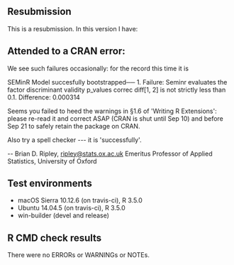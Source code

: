## Resubmission
This is a resubmission. In this version I have:

## Attended to a CRAN error:
We see such failures occasionally: for the record this time it is

 SEMinR Model succesfully bootstrapped── 1. Failure: Seminr evaluates the factor discriminant validity p_values correc
 diff[1, 2] is not strictly less than 0.1. Difference: 0.000314

Seems you failed to heed the warnings in §1.6 of 'Writing R Extensions': please re-read it and correct ASAP (CRAN is shut until Sep 10) and before Sep 21 to safely retain the package on CRAN.

Also try a spell checker --- it is 'successfully'.

-- 
Brian D. Ripley,                  ripley@stats.ox.ac.uk
Emeritus Professor of Applied Statistics, University of Oxford

## Test environments
* macOS Sierra 10.12.6 (on travis-ci), R 3.5.0
* Ubuntu 14.04.5 (on travis-ci), R 3.5.0
* win-builder (devel and release)

## R CMD check results
There were no ERRORs or WARNINGs or NOTEs. 
